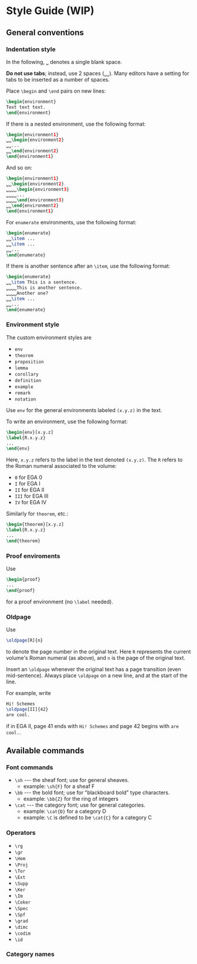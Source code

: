 
# Style Guide (WIP)

## General conventions

### Indentation style

In the following, `␣` denotes a single blank space.

**Do not use tabs**; instead, use 2 spaces (`␣␣`). Many editors have a setting for tabs to be inserted as a number of spaces.

 Place `\begin` and `\end` pairs on new lines:
```latex
\begin{environment}
Text text text.
\end{environment}
```

If there is a nested environment, use the following format:
```latex
\begin{environment1}
␣␣\begin{environment2}
␣␣...
␣␣\end{environment2}
\end{environment1}
```

And so on:
```latex
\begin{environment1}
␣␣\begin{environment2}
␣␣␣␣\begin{environment3}
␣␣␣␣...
␣␣␣␣\end{environment3}
␣␣\end{environment2}
\end{environment1}
```


For `enumerate` environments, use the following format:
```latex
\begin{enumerate}
␣␣\item ...
␣␣\item ...
␣␣...
\end{enumerate}
```

If there is another sentence after an `\item`, use the following format:
```latex
\begin{enumerate}
␣␣\item This is a sentence.
␣␣␣␣This is another sentence.
␣␣␣␣Another one?
␣␣\item ...
␣␣...
\end{enumerate}
```

### Environment style

The custom environment styles are
* `env`
* `theorem`
* `proposition`
* `lemma`
* `corollary`
* `definition`
* `example`
* `remark`
* `notation`

Use `env` for the general environments labeled `(x.y.z)` in the text.

To write an environment, use the following format:
```latex
\begin{env}[x.y.z]
\label{R.x.y.z}
...
\end{env}
```
Here, `x.y.z` refers to the label in the text denoted `(x.y.z)`.
The `R` refers to the Roman numeral associated to the volume:
* `0` for EGA 0
* `I` for EGA I
* `II` for EGA II
* `III` for EGA III
* `IV` for EGA IV

Similarly for `theorem`, etc.:
```latex
\begin{theorem}[x.y.z]
\label{R.x.y.z}
...
\end{theorem}
```

### Proof enviroments

Use
```latex
\begin{proof}
...
\end{proof}
```
for a proof environment (no `\label` needed).


### Oldpage

Use
```latex
\oldpage[R]{n}
```
to denote the page number in the original text.
Here `R` represents the current volume's Roman numeral (as above), and `n` is the page of the original text.

Insert an `\oldpage` whenever the original text has a page transition (even mid-sentence).
Always place `\oldpage` on a new line, and at the start of the line.

For example, write
```latex
Hi! Schemes
\oldpage[II]{42}
are cool.
```
if in EGA II, page 41 ends with `Hi! Schemes` and page 42 begins with `are cool.`.





## Available commands

### Font commands

* `\sh` --- the sheaf font; use for general sheaves.
  - example: `\sh{F}` for a sheaf F
* `\bb` --- the bold font; use for "blackboard bold" type characters.
  - example: `\bb{Z}` for the ring of integers
* `\cat` --- the category font; use for general categories.
  - example: `\cat{D}` for a category D
  - example: `\C` is defined to be `\cat{C}` for a category C

### Operators

* `\rg`
* `\gr`
* `\Hom`
* `\Proj`
* `\Tor`
* `\Ext`
* `\Supp`
* `\Ker`
* `\Im`
* `\Coker`
* `\Spec`
* `\Spf`
* `\grad`
* `\dimc`
* `\codim`
* `\id` 

### Category names
